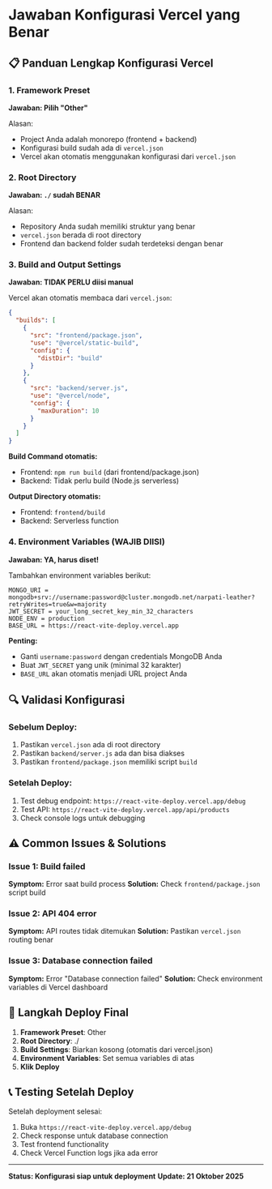# Jawaban Konfigurasi Vercel yang Benar

## 📋 Panduan Lengkap Konfigurasi Vercel

### 1. Framework Preset
**Jawaban: Pilih "Other"**

Alasan:
- Project Anda adalah monorepo (frontend + backend)
- Konfigurasi build sudah ada di `vercel.json`
- Vercel akan otomatis menggunakan konfigurasi dari `vercel.json`

### 2. Root Directory
**Jawaban: `./` sudah BENAR**

Alasan:
- Repository Anda sudah memiliki struktur yang benar
- `vercel.json` berada di root directory
- Frontend dan backend folder sudah terdeteksi dengan benar

### 3. Build and Output Settings
**Jawaban: TIDAK PERLU diisi manual**

Vercel akan otomatis membaca dari `vercel.json`:
```json
{
  "builds": [
    {
      "src": "frontend/package.json",
      "use": "@vercel/static-build",
      "config": {
        "distDir": "build"
      }
    },
    {
      "src": "backend/server.js",
      "use": "@vercel/node",
      "config": {
        "maxDuration": 10
      }
    }
  ]
}
```

**Build Command otomatis:**
- Frontend: `npm run build` (dari frontend/package.json)
- Backend: Tidak perlu build (Node.js serverless)

**Output Directory otomatis:**
- Frontend: `frontend/build`
- Backend: Serverless function

### 4. Environment Variables (WAJIB DIISI)
**Jawaban: YA, harus diset!**

Tambahkan environment variables berikut:

```
MONGO_URI = mongodb+srv://username:password@cluster.mongodb.net/narpati-leather?retryWrites=true&w=majority
JWT_SECRET = your_long_secret_key_min_32_characters
NODE_ENV = production
BASE_URL = https://react-vite-deploy.vercel.app
```

**Penting:**
- Ganti `username:password` dengan credentials MongoDB Anda
- Buat `JWT_SECRET` yang unik (minimal 32 karakter)
- `BASE_URL` akan otomatis menjadi URL project Anda

## 🔍 Validasi Konfigurasi

### Sebelum Deploy:
1. Pastikan `vercel.json` ada di root directory
2. Pastikan `backend/server.js` ada dan bisa diakses
3. Pastikan `frontend/package.json` memiliki script `build`

### Setelah Deploy:
1. Test debug endpoint: `https://react-vite-deploy.vercel.app/debug`
2. Test API: `https://react-vite-deploy.vercel.app/api/products`
3. Check console logs untuk debugging

## ⚠️ Common Issues & Solutions

### Issue 1: Build failed
**Symptom:** Error saat build process
**Solution:** Check `frontend/package.json` script build

### Issue 2: API 404 error
**Symptom:** API routes tidak ditemukan
**Solution:** Pastikan `vercel.json` routing benar

### Issue 3: Database connection failed
**Symptom:** Error "Database connection failed"
**Solution:** Check environment variables di Vercel dashboard

## 🚀 Langkah Deploy Final

1. **Framework Preset**: Other
2. **Root Directory**: ./
3. **Build Settings**: Biarkan kosong (otomatis dari vercel.json)
4. **Environment Variables**: Set semua variables di atas
5. **Klik Deploy**

## 📞 Testing Setelah Deploy

Setelah deployment selesai:
1. Buka `https://react-vite-deploy.vercel.app/debug`
2. Check response untuk database connection
3. Test frontend functionality
4. Check Vercel Function logs jika ada error

---

**Status: Konfigurasi siap untuk deployment**
**Update: 21 Oktober 2025**